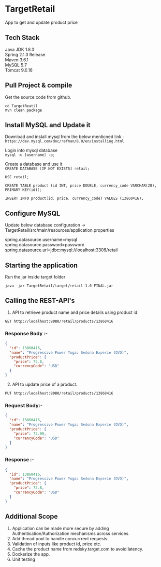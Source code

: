 # TargetRetail
App to get and update product price

## Tech Stack
Java JDK 1.8.0  
Spring 2.1.3 Release  
Maven 3.6.1  
MySQL 5.7  
Tomcat 9.0.16  

## Pull Project & compile  
Get the source code from github.  

```cd TargetReatil```   
```mvn clean package```   

## Install MySQL and Update it

Download and install mysql from the below mentioned link :  
```https://dev.mysql.com/doc/refman/8.0/en/installing.html```

Login into mysql database  
```mysql -u [username] -p;```

Create a database and use it   
```CREATE DATABASE [IF NOT EXISTS] retail;```

```USE retail;```  

```CREATE TABLE product (id INT, price DOUBLE, currency_code VARCHAR(20), PRIMARY KEY(id));```  

```INSERT INTO product(id, price, currency_code) VALUES (13860416);```  

## Configure MySQL  

Update below database configuration -> TargetRetail/src/main/resources/application.properties    
    
spring.datasource.username=mysql  
spring.datasource.password=password  
spring.datasource.url=jdbc:mysql://localhost:3306/retail  

## Starting the application

Run the jar inside target folder  

```java -jar TargetRetail/target/retail-1.0-FINAL.jar```

## Calling the REST-API's

1.  API to retrieve product name and price details using product id  

```GET http://localhost:8080/retail/products/13860416```  

### Response Body :-  
```json
{
  "id": 13860416,
  "name": "Progressive Power Yoga: Sedona Experie (DVD)",
  "productPrice": {
    "price": 72.8,
    "currencyCode": "USD"
  }
}
```  
2. API to update price of a product.  

```PUT http://localhost:8080/retail/products/13860416```   

### Request Body:-
```json
{
  "id": 13860416,
  "name": "Progressive Power Yoga: Sedona Experie (DVD)",
  "productPrice": {
    "price": 72.99,
    "currencyCode": "USD"
  }
}
```

### Response :-  
```json
{
  "id": 13860416,
  "name": "Progressive Power Yoga: Sedona Experie (DVD)",
  "productPrice": {
    "price": 72.8,
    "currencyCode": "USD"
  }
}
```
## Additional Scope

1. Application can be made more secure by adding Authentication/Authorization mechanisms across services.
2. Add thread pool to handle concurrrent requests.
3. Validation of inputs like product id, price etc.
4. Cache the product name from redsky.target.com to avoid latency.
5. Dockerize the app.
6. Unit testing
